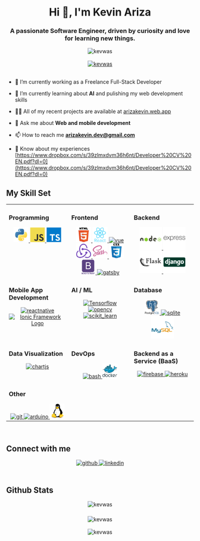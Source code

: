 <h1 align="center">Hi 👋, I'm Kevin Ariza</h1>
<h3 align="center">A passionate Software Engineer, driven by curiosity and love for learning new things.</h3>

<div align="center">
    <img src="https://komarev.com/ghpvc/?username=kevwas&label=Profile%20views&color=0e75b6&style=flat" alt="kevwas" />
</div>  
<br/> 
<div align="center"> 
    <a href="https://github.com/ryo-ma/github-profile-trophy">
        <img src="https://github-profile-trophy.vercel.app/?username=kevwas" alt="kevwas" />
    </a> 
</div>
<br/> 

- 🔭 I’m currently working as a Freelance Full-Stack Developer

- 🌱 I’m currently learning about **AI** and pulishing my web development skills

- 👨‍💻 All of my recent projects are available at [arizakevin.web.app](https://arizakevin.web.app/)

- 💬 Ask me about **Web and mobile development**

- 📫 How to reach me **arizakevin.dev@gmail.com**

- 📄 Know about my experiences [https://www.dropbox.com/s/39zlmxdvm36h6nt/Developer%20CV%20EN.pdf?dl=0](https://www.dropbox.com/s/39zlmxdvm36h6nt/Developer%20CV%20EN.pdf?dl=0)


## My Skill Set  
<table><tr><td valign="top" width="33%">


### Programming  
<div align="center">  

<a href="https://www.python.org" target="_blank"> <img src="https://raw.githubusercontent.com/devicons/devicon/master/icons/python/python-original.svg" alt="python" width="40" height="40"/> </a> 
<a href="https://developer.mozilla.org/en-US/docs/Web/JavaScript" target="_blank"> <img src="https://raw.githubusercontent.com/devicons/devicon/master/icons/javascript/javascript-original.svg" alt="javascript" width="40" height="40"/> </a> 
<a href="https://www.typescriptlang.org/" target="_blank"> <img src="https://raw.githubusercontent.com/devicons/devicon/master/icons/typescript/typescript-original.svg" alt="typescript" width="40" height="40"/> </a> 
<!--
<a href="https://www.haskell.org/" target="_blank"> <img src="https://upload.wikimedia.org/wikipedia/commons/1/1c/Haskell-Logo.svg" alt="haskell" width="40" height="40"/> </a>
-->
</div>

</td><td valign="top" width="33%">


### Frontend  
<div align="center">  
<a href="https://www.w3.org/html/" target="_blank"> <img src="https://raw.githubusercontent.com/devicons/devicon/master/icons/html5/html5-original-wordmark.svg" alt="html5" width="40" height="40"/> </a> 
<a href="https://reactjs.org/" target="_blank"> <img src="https://raw.githubusercontent.com/devicons/devicon/master/icons/react/react-original-wordmark.svg" alt="react" width="40" height="40"/> 
<a href="https://vuejs.org/" target="_blank"> <img src="https://www.vectorlogo.zone/logos/vuejs/vuejs-icon.svg" alt="vue" width="40" height="40"/> 
<a href="https://redux.js.org" target="_blank"> <img src="https://raw.githubusercontent.com/devicons/devicon/master/icons/redux/redux-original.svg" alt="redux" width="40" height="40"/> </a>
<a href="https://sass-lang.com" target="_blank"> <img src="https://raw.githubusercontent.com/devicons/devicon/master/icons/sass/sass-original.svg" alt="sass" width="40" height="40"/> </a> 
<a href="https://www.w3schools.com/css/" target="_blank"> <img src="https://raw.githubusercontent.com/devicons/devicon/master/icons/css3/css3-original-wordmark.svg" alt="css3" width="40" height="40"/> </a> 
<a href="https://getbootstrap.com" target="_blank"> <img src="https://raw.githubusercontent.com/devicons/devicon/master/icons/bootstrap/bootstrap-plain-wordmark.svg" alt="bootstrap" width="40" height="40"/> </a> 
<a href="https://www.gatsbyjs.com/" target="_blank"> <img src="https://www.vectorlogo.zone/logos/gatsbyjs/gatsbyjs-icon.svg" alt="gatsby" width="40" height="40"/> </a> 
</div>
        
</td><td valign="top" width="33%">


### Backend  
<div align="center">  
<a href="https://nodejs.org" target="_blank"> <img src="https://raw.githubusercontent.com/devicons/devicon/master/icons/nodejs/nodejs-original-wordmark.svg" alt="nodejs" width="60" height="60"/> </a> 
<a href="https://expressjs.com" target="_blank"> <img src="https://raw.githubusercontent.com/devicons/devicon/master/icons/express/express-original-wordmark.svg" alt="express" width="60" height="60"/> </a> 
<a href="https://flask.palletsprojects.com/en/2.0.x/" target="_blank"> <img src="https://raw.githubusercontent.com/devicons/devicon/master/icons/flask/flask-original-wordmark.svg" alt="flask" width="60" height="60"/> </a>
<a href="https://www.djangoproject.com/" target="_blank"> <img src="https://raw.githubusercontent.com/devicons/devicon/master/icons/django/django-original.svg" alt="django" width="60" height="60"/> </a> 
</div>
        
</td></tr>
    
<tr><td valign="top" width="33%">


### Mobile App Development  
<div align="center">  
<a style="margin-top: -30px" href="https://reactnative.dev/" target="_blank"> <img src="https://reactnative.dev/img/header_logo.svg" alt="reactnative" width="40" height="40"/> </a> 
<a href="https://ionicframework.com/" target="_blank"> <img src="https://upload.wikimedia.org/wikipedia/commons/d/d1/Ionic_Logo.svg" alt="Ionic Framework Logo" width="80" height="80"/> </a> 
</div>

</td><td valign="top" width="33%">


### AI / ML
<div align="center">  
<a href="https://www.tensorflow.org/" target="_blank"> <img src="https://upload.wikimedia.org/wikipedia/commons/1/11/TensorFlowLogo.svg" alt="Tensorflow" width="60" height="60"/> </a> 
<a href="https://opencv.org/" target="_blank"> <img src="https://www.vectorlogo.zone/logos/opencv/opencv-icon.svg" alt="opencv" width="40" height="40"/> </a> 
<a href="https://scikit-learn.org/" target="_blank"> <img src="https://upload.wikimedia.org/wikipedia/commons/0/05/Scikit_learn_logo_small.svg" alt="scikit_learn" width="60" height="60"/> </a> 
</div>

</td><td valign="top" width="33%">


### Database
<div align="center">  
<a href="https://www.postgresql.org" target="_blank"> <img src="https://raw.githubusercontent.com/devicons/devicon/master/icons/postgresql/postgresql-original-wordmark.svg" alt="postgresql" width="40" height="40"/> </a> 
<a href="https://www.sqlite.org/" target="_blank"> <img src="https://www.vectorlogo.zone/logos/sqlite/sqlite-icon.svg" alt="sqlite" width="40" height="40"/> </a>
<a href="https://www.mysql.com/" target="_blank"> <img src="https://raw.githubusercontent.com/devicons/devicon/master/icons/mysql/mysql-original-wordmark.svg" alt="mysql" width="60" height="60"/> </a>
<!-- 
<a href="https://www.mongodb.com/" target="_blank"> <img src="https://raw.githubusercontent.com/devicons/devicon/master/icons/mongodb/mongodb-original-wordmark.svg" alt="mongodb" width="40" height="40"/> </a>
-->
</div>

</td></tr>

<tr><td valign="top" width="33%">
            
            
### Data Visualization
<div align="center">  
<a href="https://www.chartjs.org" target="_blank"> <img src="https://www.chartjs.org/media/logo-title.svg" alt="chartjs" width="60" height="60"/> </a> 
<!-- 
<a href="https://d3js.org/" target="_blank"> <img src="https://raw.githubusercontent.com/devicons/devicon/master/icons/d3js/d3js-original.svg" alt="d3js" width="40" height="40"/> </a>
-->
</div>

</td><td valign="top" width="33%">


### DevOps  
<div align="center">  
<a href="https://www.gnu.org/software/bash/" target="_blank"> <img src="https://www.vectorlogo.zone/logos/gnu_bash/gnu_bash-icon.svg" alt="bash" width="40" height="40"/> </a> 
<a href="https://www.docker.com/" target="_blank"> <img src="https://raw.githubusercontent.com/devicons/devicon/master/icons/docker/docker-original-wordmark.svg" alt="docker" width="40" height="40"/> </a>
<!-- 
<a href="https://kubernetes.io" target="_blank"> <img src="https://www.vectorlogo.zone/logos/kubernetes/kubernetes-icon.svg" alt="kubernetes" width="40" height="40"/> </a>
<a href="https://circleci.com" target="_blank"> <img src="https://www.vectorlogo.zone/logos/circleci/circleci-icon.svg" alt="circleci" width="40" height="40"/> </a>
<a href="https://aws.amazon.com" target="_blank"> <img src="https://raw.githubusercontent.com/devicons/devicon/master/icons/amazonwebservices/amazonwebservices-original-wordmark.svg" alt="aws" width="40" height="40"/> </a>
-->
</div>
        
</td><td valign="top" width="33%">


### Backend as a Service (BaaS)  
<div align="center">  
<a href="https://firebase.google.com/" target="_blank"> <img src="https://www.vectorlogo.zone/logos/firebase/firebase-icon.svg" alt="firebase" width="40" height="40"/> </a>
<a href="https://heroku.com" target="_blank"> <img src="https://www.vectorlogo.zone/logos/heroku/heroku-icon.svg" alt="heroku" width="40" height="40"/> </a>
</div>

</td></tr>

<tr><td valign="top" width="33%">
        
### Other  

<div align="center">  
<a href="https://git-scm.com/" target="_blank"> <img src="https://www.vectorlogo.zone/logos/git-scm/git-scm-icon.svg" alt="git" width="40" height="40"/> </a> 
<a href="https://www.arduino.cc/" target="_blank"> <img src="https://cdn.worldvectorlogo.com/logos/arduino-1.svg" alt="arduino" width="40" height="40"/> </a> 
<a href="https://www.linux.org/" target="_blank"> <img src="https://raw.githubusercontent.com/devicons/devicon/master/icons/linux/linux-original.svg" alt="linux" width="40" height="40"/> </a> 
</div>

</td></tr></table>  

<br/>  

## Connect with me  

<div align="center">
    <a href="https://github.com/kevwas" target="_blank">
        <img src=https://img.shields.io/badge/github-%2324292e.svg?&style=for-the-badge&logo=github&logoColor=white alt=github style="margin-bottom: 5px;" />
    </a>
    <a href="https://linkedin.com/in/kevinwarizas" target="_blank">
        <img src=https://img.shields.io/badge/linkedin-%231E77B5.svg?&style=for-the-badge&logo=linkedin&logoColor=white alt=linkedin style="margin-bottom: 5px;" />
    </a>
</div>  
  
<br/> 

## Github Stats  

<div align="center">
    <img align="top" width="70%" src="https://github-readme-stats.vercel.app/api/top-langs?username=kevwas&show_icons=true&locale=en&layout=compact" alt="kevwas" />
    <br/><br/>  
    <img align="middle" width="70%" src="https://github-readme-stats.vercel.app/api?username=kevwas&show_icons=true&locale=en" alt="kevwas" />
    <br/><br/>  
    <img align="bottom" width="70%" src="https://github-readme-streak-stats.herokuapp.com/?user=kevwas&" alt="kevwas" />
</div>
